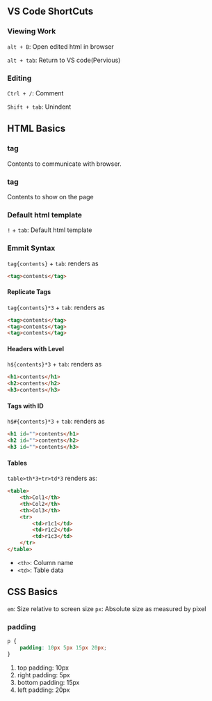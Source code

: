 ## VS Code ShortCuts


### Viewing Work
`alt + B`: Open edited html in browser

`alt + tab`: Return to VS code(Pervious)

### Editing
`Ctrl + /`: Comment

`Shift + tab`: Unindent



## HTML Basics

### <head> tag
Contents to communicate with browser.

### <body> tag
Contents to show on the page

### Default html template

`!` + `tab`: Default html template

### Emmit Syntax

`tag{contents}` + `tab`: renders as 
```html
<tag>contents</tag>
```

#### Replicate Tags
`tag{contents}*3` + `tab`: renders as 
```html
<tag>contents</tag>
<tag>contents</tag>
<tag>contents</tag>
```

#### Headers with Level
`h${contents}*3` + `tab`: renders as 
```html
<h1>contents</h1>
<h2>contents</h2>
<h3>contents</h3>
```

#### Tags with ID
`h$#{contents}*3` + `tab`: renders as 
```html
<h1 id="">contents</h1>
<h2 id="">contents</h2>
<h3 id="">contents</h3>
```


#### Tables

`table>th*3+tr>td*3` renders as:
```html
<table>
    <th>Col1</th>
    <th>Col2</th>
    <th>Col3</th>
    <tr>
        <td>r1c1</td>
        <td>r1c2</td>
        <td>r1c3</td>
    </tr>
</table>
```

- `<th>`: Column name
- `<td>`: Table data


## CSS Basics
`em`: Size relative to screen size
`px`: Absolute size as measured by pixel

### padding
```css
p {
    padding: 10px 5px 15px 20px;
}
```
1. top padding: 10px
2. right padding: 5px
3. bottom padding: 15px
4. left padding: 20px
